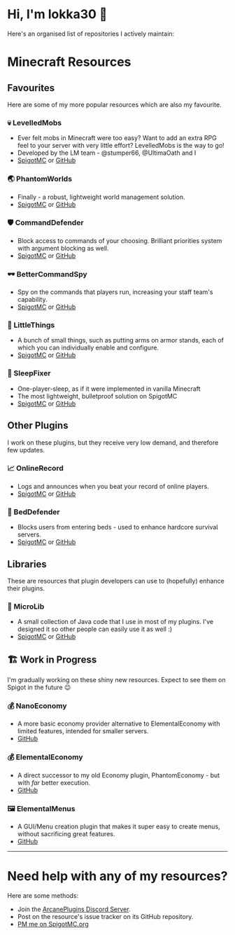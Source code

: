 # Hi, I'm lokka30 👋

Here's an organised list of repositories I actively maintain:

# Minecraft Resources

## Favourites
Here are some of my more popular resources which are also my favourite.

### 💀 LevelledMobs
* Ever felt mobs in Minecraft were too easy? Want to add an extra RPG feel to your server with very little effort? LevelledMobs is the way to go!
* Developed by the LM team - @stumper66, @UltimaOath and I
* [SpigotMC](https://www.spigotmc.org/resources/levelledmobs.74304/) or [GitHub](https://github.com/lokka30/LevelledMobs)

### 🌏 PhantomWorlds
* Finally - a robust, lightweight world management solution.
* [SpigotMC](https://www.spigotmc.org/resources/phantomworlds.84099/) or [GitHub](https://github.com/lokka30/PhantomWorlds)

### 🛡️ CommandDefender
* Block access to commands of your choosing. Brilliant priorities system with argument blocking as well.
* [SpigotMC](https://www.spigotmc.org/resources/commanddefender.84167/) or [GitHub](https://github.com/lokka30/CommandDefender)

### 🕶️ BetterCommandSpy
* Spy on the commands that players run, increasing your staff team's capability.
* [SpigotMC](https://www.spigotmc.org/resources/bettercommandspy.84030/) or [GitHub](https://github.com/lokka30/BetterCommandSpy)

### 🤏 LittleThings
* A bunch of small things, such as putting arms on armor stands, each of which you can individually enable and configure.
* [SpigotMC](https://www.spigotmc.org/resources/littlethings.84163/) or [GitHub](https://github.com/lokka30/LittleThings)

### 🛌 SleepFixer
* One-player-sleep, as if it were implemented in vanilla Minecraft
* The most lightweight, bulletproof solution on SpigotMC
* [SpigotMC](https://www.spigotmc.org/resources/sleepfixer.76746/) or [GitHub](https://github.com/lokka30/SleepFixer)

## Other Plugins
I work on these plugins, but they receive very low demand, and therefore few updates.

### 📈 OnlineRecord
* Logs and announces when you beat your record of online players.
* [SpigotMC](https://www.spigotmc.org/resources/onlinerecord.87390/) or [GitHub](https://github.com/lokka30/OnlineRecord)

### 💂 BedDefender
* Blocks users from entering beds - used to enhance hardcore survival servers.
* [SpigotMC](https://www.spigotmc.org/resources/beddefender.84183/) or [GitHub](https://github.com/lokka30/BedDefender)

## Libraries
These are resources that plugin developers can use to (hopefully) enhance their plugins.

### 🌠 MicroLib
* A small collection of Java code that I use in most of my plugins. I've designed it so other people can easily use it as well :)
* [SpigotMC](https://www.spigotmc.org/resources/microlib.84017/) or [GitHub](https://github.com/lokka30/MicroLib)

## 🏗️ Work in Progress
I'm gradually working on these shiny new resources. Expect to see them on Spigot in the future 😉

### 💰 NanoEconomy
* A more basic economy provider alternative to ElementalEconomy with limited features, intended for smaller servers.
* [GitHub](https://github.com/lokka30/NanoEconomy)

### 💰 ElementalEconomy
* A direct successor to my old Economy plugin, PhantomEconomy - but with *far* better execution.
* [GitHub](https://github.com/lokka30/ElementalEconomy)

### 🖼️ ElementalMenus
* A GUI/Menu creation plugin that makes it super easy to create menus, without sacrificing great features.
* [GitHub](https://github.com/lokka30/ElementalMenus)

***

# Need help with any of my resources?

Here are some methods:
* Join the [ArcanePlugins Discord Server](https://www.discord.io/arcaneplugins).
* Post on the resource's issue tracker on its GitHub repository.
* [PM me on SpigotMC.org](https://www.spigotmc.org/conversations/add?to=lokka30)
